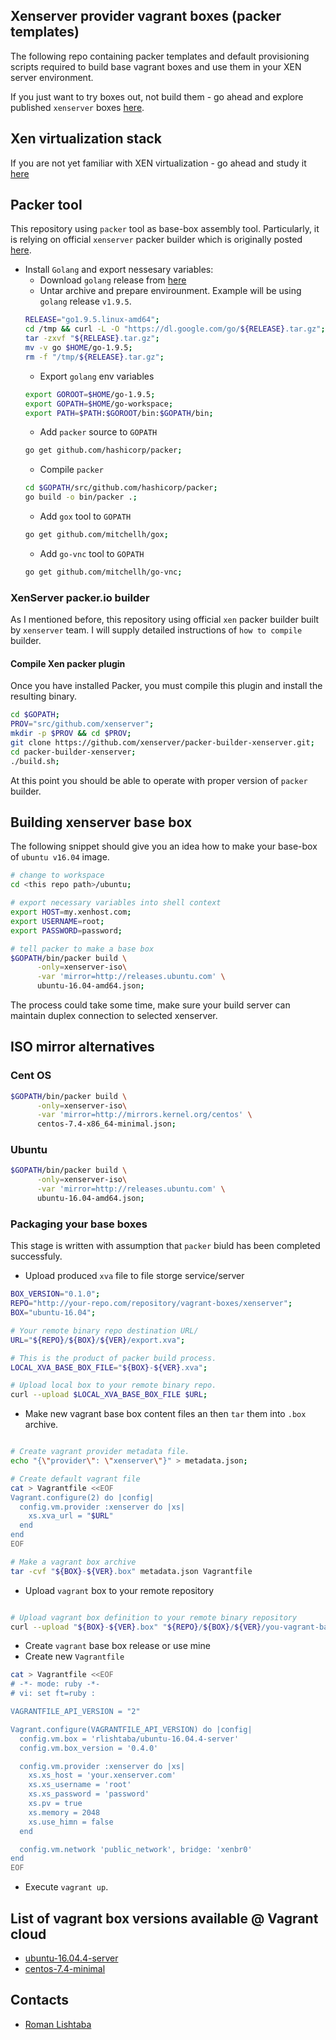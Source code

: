 ## Xenserver provider vagrant boxes (packer templates)

The following repo containing packer templates and default provisioning scripts
required to build base vagrant boxes and use them in your XEN server environment.

If you just want to try boxes out, not build them - go ahead and explore published `xenserver` boxes [here](https://app.vagrantup.com/rlishtaba).

## Xen virtualization stack

If you are not yet familiar with XEN virtualization - go ahead and study it [here](https://www.xenproject.org/)

## Packer tool

This repository using `packer` tool as base-box assembly tool. Particularly, it
is relying on official `xenserver` packer builder which is originally posted [here](https://github.com/xenserver/packer-builder-xenserver).

* Install `Golang` and export nessesary variables:
  * Download `golang` release from [here](https://golang.org/dl/)
  * Untar archive and prepare envirounment. Example will be using `golang` release `v1.9.5`.
  ```bash
  RELEASE="go1.9.5.linux-amd64";
  cd /tmp && curl -L -O "https://dl.google.com/go/${RELEASE}.tar.gz";
  tar -zxvf "${RELEASE}.tar.gz";
  mv -v go $HOME/go-1.9.5;
  rm -f "/tmp/${RELEASE}.tar.gz";
  ```
  * Export `golang` env variables
  ```bash
  export GOROOT=$HOME/go-1.9.5;
  export GOPATH=$HOME/go-workspace;
  export PATH=$PATH:$GOROOT/bin:$GOPATH/bin;
  ```
  * Add `packer` source to `GOPATH`
  ```bash
  go get github.com/hashicorp/packer;
  ```
  * Compile `packer`
  ```bash
  cd $GOPATH/src/github.com/hashicorp/packer;
  go build -o bin/packer .;
  ```
  * Add `gox` tool to `GOPATH`
  ```bash
  go get github.com/mitchellh/gox;
  ```
  * Add `go-vnc` tool to `GOPATH`
  ```bash
  go get github.com/mitchellh/go-vnc;
  ```

### XenServer packer.io builder

As I mentioned before, this repository using official `xen` packer builder built by `xenserver` team. I will supply detailed instructions of `how to compile` builder.

#### Compile Xen packer plugin

Once you have installed Packer, you must compile this plugin and install the resulting binary.

```bash
cd $GOPATH;
PROV="src/github.com/xenserver";
mkdir -p $PROV && cd $PROV;
git clone https://github.com/xenserver/packer-builder-xenserver.git;
cd packer-builder-xenserver;
./build.sh;
```

At this point you should be able to operate with proper version of `packer` builder.

## Building xenserver base box

The following snippet should give you an idea how to make your base-box of `ubuntu v16.04` image.

```bash
# change to workspace
cd <this repo path>/ubuntu;

# export necessary variables into shell context
export HOST=my.xenhost.com;
export USERNAME=root;
export PASSWORD=password;

# tell packer to make a base box
$GOPATH/bin/packer build \
      -only=xenserver-iso\
      -var 'mirror=http://releases.ubuntu.com' \
      ubuntu-16.04-amd64.json;
```

The process could take some time, make sure your build server can maintain duplex connection
to selected xenserver.

## ISO mirror alternatives

### Cent OS

```bash
$GOPATH/bin/packer build \
      -only=xenserver-iso\
      -var 'mirror=http://mirrors.kernel.org/centos' \
      centos-7.4-x86_64-minimal.json;
```

### Ubuntu

```bash
$GOPATH/bin/packer build \
      -only=xenserver-iso\
      -var 'mirror=http://releases.ubuntu.com' \
      ubuntu-16.04-amd64.json;
```

### Packaging your base boxes

This stage is written with assumption that `packer` biuld has been completed
successfuly.

* Upload produced `xva` file to file storge service/server
```bash
BOX_VERSION="0.1.0";
REPO="http://your-repo.com/repository/vagrant-boxes/xenserver";
BOX="ubuntu-16.04";

# Your remote binary repo destination URL/
URL="${REPO}/${BOX}/${VER}/export.xva";

# This is the product of packer build process.
LOCAL_XVA_BASE_BOX_FILE="${BOX}-${VER}.xva";

# Upload local box to your remote binary repo.
curl --upload $LOCAL_XVA_BASE_BOX_FILE $URL;
```

* Make new vagrant base box content files an then `tar` them into `.box` archive.
```bash

# Create vagrant provider metadata file.
echo "{\"provider\": \"xenserver\"}" > metadata.json;

# Create default vagrant file
cat > Vagrantfile <<EOF
Vagrant.configure(2) do |config|
  config.vm.provider :xenserver do |xs|
    xs.xva_url = "$URL"
  end
end
EOF

# Make a vagrant box archive
tar -cvf "${BOX}-${VER}.box" metadata.json Vagrantfile
```
* Upload `vagrant` box to your remote repository
```bash

# Upload vagrant box definition to your remote binary repository
curl --upload "${BOX}-${VER}.box" "${REPO}/${BOX}/${VER}/you-vagrant-base-vm.box";
```
* Create `vagrant` base box release or use mine
* Create new `Vagrantfile`
```bash
cat > Vagrantfile <<EOF
# -*- mode: ruby -*-
# vi: set ft=ruby :

VAGRANTFILE_API_VERSION = "2"

Vagrant.configure(VAGRANTFILE_API_VERSION) do |config|
  config.vm.box = 'rlishtaba/ubuntu-16.04.4-server'
  config.vm.box_version = '0.4.0'

  config.vm.provider :xenserver do |xs|
    xs.xs_host = 'your.xenserver.com'
    xs.xs_username = 'root'
    xs.xs_password = 'password'
    xs.pv = true
    xs.memory = 2048
    xs.use_himn = false
  end

  config.vm.network 'public_network', bridge: 'xenbr0'
end
EOF
```
* Execute `vagrant up`.

## List of vagrant box versions available @ Vagrant cloud

* [ubuntu-16.04.4-server](https://app.vagrantup.com/rlishtaba/boxes/ubuntu-16.04.4-server)
* [centos-7.4-minimal](https://app.vagrantup.com/rlishtaba/boxes/centos-7.4-minimal)

## Contacts

* [Roman Lishtaba](roman@lishtaba.com)
